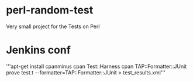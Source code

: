 # perl-random-test
Very small project for the Tests on Perl
# Jenkins conf
'''apt-get install cpanminus
cpan Test::Harness
cpan TAP::Formatter::JUnit
prove test.t --formatter=TAP::Formatter::JUnit > test_results.xml'''

